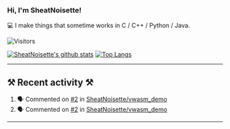 ### Hi, I'm SheatNoisette!

💻 I make things that sometime works in C / C++ / Python / Java.

![Visitors](https://api.visitorbadge.io/api/visitors?path=https%3A%2F%2Fgithub.com%2FSheatNoisette%2FSheatNoisette&countColor=%23263759)


[![SheatNoisette's github stats](https://github-readme-stats.vercel.app/api?username=SheatNoisette&count_private=true&show_icons=true&theme=tokyonight)](https://github.com/anuraghazra/github-readme-stats) [![Top Langs](https://github-readme-stats.vercel.app/api/top-langs/?username=SheatNoisette&count_private=true&show_icons=true&theme=tokyonight&langs_count=8&layout=compact)](https://github.com/anuraghazra/github-readme-stats)

---
## ⚒ Recent activity ⚒

<!--START_SECTION:activity-->
1. 🗣 Commented on [#2](https://github.com/SheatNoisette/vwasm_demo/issues/2) in [SheatNoisette/vwasm_demo](https://github.com/SheatNoisette/vwasm_demo)
2. 🗣 Commented on [#2](https://github.com/SheatNoisette/vwasm_demo/issues/2) in [SheatNoisette/vwasm_demo](https://github.com/SheatNoisette/vwasm_demo)
<!--END_SECTION:activity-->

---
